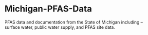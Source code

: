 # Michigan-PFAS-Data
PFAS data and documentation from the State of Michigan including – surface water, public water supply, and PFAS site data.
